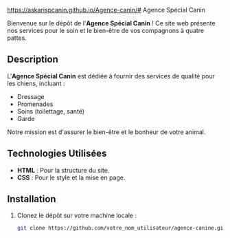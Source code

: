 https://askarispcanin.github.io/Agence-canin/# Agence Spécial Canin

Bienvenue sur le dépôt de l'**Agence Spécial Canin** ! Ce site web présente nos services pour le soin et le bien-être de vos compagnons à quatre pattes.

## Description

L'**Agence Spécial Canin** est dédiée à fournir des services de qualité pour les chiens, incluant :

- Dressage
- Promenades
- Soins (toilettage, santé)
- Garde

Notre mission est d'assurer le bien-être et le bonheur de votre animal.

## Technologies Utilisées

- **HTML** : Pour la structure du site.
- **CSS** : Pour le style et la mise en page.

## Installation

1. Clonez le dépôt sur votre machine locale :
   ```bash
   git clone https://github.com/votre_nom_utilisateur/agence-canine.git
